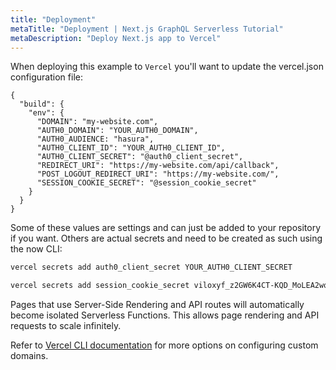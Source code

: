 ```yaml
---
title: "Deployment"
metaTitle: "Deployment | Next.js GraphQL Serverless Tutorial"
metaDescription: "Deploy Next.js app to Vercel"
---
```


When deploying this example to `Vercel` you'll want to update the vercel.json configuration file:

```
{
  "build": {
    "env": {
      "DOMAIN": "my-website.com",
      "AUTH0_DOMAIN": "YOUR_AUTH0_DOMAIN",
      "AUTH0_AUDIENCE: "hasura",
      "AUTH0_CLIENT_ID": "YOUR_AUTH0_CLIENT_ID",
      "AUTH0_CLIENT_SECRET": "@auth0_client_secret",
      "REDIRECT_URI": "https://my-website.com/api/callback",
      "POST_LOGOUT_REDIRECT_URI": "https://my-website.com/",
      "SESSION_COOKIE_SECRET": "@session_cookie_secret"
    }
  }
}
```

Some of these values are settings and can just be added to your repository if you want. Others are actual secrets and need to be created as such using the now CLI:

```bash
vercel secrets add auth0_client_secret YOUR_AUTH0_CLIENT_SECRET
```

```bash
vercel secrets add session_cookie_secret viloxyf_z2GW6K4CT-KQD_MoLEA2wqv5jWuq4Jd0P7ymgG5GJGMpvMneXZzhK3sL
```

Pages that use Server-Side Rendering and API routes will automatically become isolated Serverless Functions. This allows page rendering and API requests to scale infinitely.

Refer to [Vercel CLI documentation](https://vercel.com/docs/cli#getting-started) for more options on configuring custom domains.
